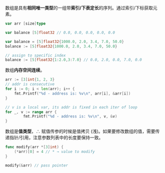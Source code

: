 数组是具有**相同唯一类型**的一组带**索引/下表定长**的序列。通过索引/下标获取元素。

```go
var arr [size]type
```

```go
var balance [5]float32 // 0.0, 0.0, 0.0, 0.0, 0.0

var balance = [5]float32{1000.0, 2.0, 3.4, 7.0, 50.0}
balance := [5]float32{1000.0, 2.0, 3.4, 7.0, 50.0}

// assign to specific index
balance := [5]float32{1:2.0,3:7.0} // 0.0, 2.0, 0.0, 7.0, 0.0
```

数组**内存空间连续**。

```go
arr := [3]int{1, 2, 3}
// addr is consecutive
for i := 0; i < len(arr); i++ {
	fmt.Printf("%d - address is: %v\n", arr[i], &arr[i])
}

// v is a local var, its addr is fixed in each iter of loop
for _, v := range arr {
		fmt.Printf("%d - address is: %v\n", v, &v)
}
```

数组是**值类型**，∴ 赋值传参的时候是值拷贝 (浅)。如果要修改数组的值，需要传递指针/引用，注意参数列表中的长度要保持一致。

```go
func modify(arr *[3]int) {
	(*arr)[0] = 4 // * → value to modify
}

modify(&arr) // pass pointer
```

